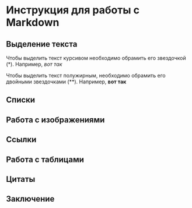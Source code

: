 # Инструкция для работы с Markdown

## Выделение текста
Чтобы выделить текст курсивом необходимо обрамить его звездочкой (*). Например,  *вот так*

Чтобы выделить текст полужирным, необходимо обрамить его двойными звездочками (**). Например, **вот так**

## Списки

## Работа с изображениями

## Ссылки

## Работа с таблицами

## Цитаты

## Заключение
